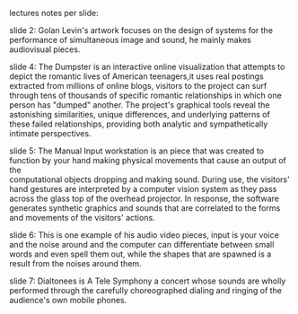 lectures notes per slide:

slide 2: Golan Levin's artwork focuses on the design of systems for the performance of simultaneous image and sound, he mainly makes audiovisual pieces.

slide 4: The Dumpster is an interactive online visualization that attempts to depict the romantic lives of American teenagers,it uses real postings 
extracted from millions of online blogs, visitors to the project can surf through tens of thousands of specific romantic relationships in which one 
person has "dumped" another. The project's graphical tools reveal the astonishing similarities, unique differences, and underlying patterns of these 
failed relationships, providing both analytic and sympathetically intimate perspectives.

slide 5: The Manual Input workstation is an piece that was created to function by your hand making physical movements that cause an output of the  
computational objects dropping and making sound. During use, the visitors' hand gestures are interpreted by a computer vision system as they pass
across the glass top of the overhead projector. In response, the software generates synthetic graphics and sounds that are correlated to the forms 
and movements of the visitors' actions. 

slide 6: This is one example of his audio video pieces, input is your voice and the noise around and the computer can differentiate between small 
words and even spell them out, while the shapes that are spawned is a result from the noises around them.

slide 7: Dialtonees is A Tele Symphony a concert whose sounds are wholly performed through the carefully choreographed dialing and ringing of the 
audience's own mobile phones.
